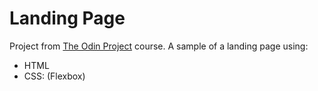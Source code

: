 # Landing Page

Project from [The Odin Project](https://www.theodinproject.com/) course. A sample of a landing page using:
- HTML
- CSS:
    (Flexbox)
    